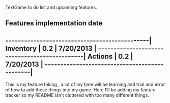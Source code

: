 TextGame to do list and upcoming features. 

Features        implementation       date
-----------------------------------------------
----------------------------------------------|
Inventory    |        0.2       |  7/20/2013  |
----------------------------------------------|
Actions      |        0.2       |  7/20/2013  |
----------------------------------------------|
-----------------------------------------------

This is my feature taking , a lot of my time will be learning and trial
and error of how to add these things into my game. Here I'll be adding 
my feature tracker so my README isn't cluttered with too many different
things. 


